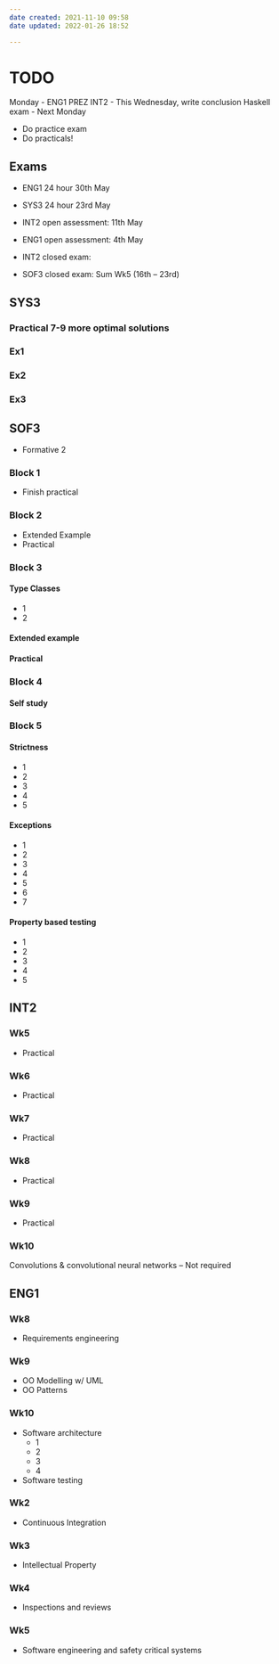 ```yaml
---
date created: 2021-11-10 09:58
date updated: 2022-01-26 18:52

---
```


# TODO

Monday - ENG1 PREZ
INT2 - This Wednesday, write conclusion
Haskell exam - Next Monday
- Do practice exam
- Do practicals!

## Exams

- ENG1 24 hour 30th May
- SYS3 24 hour 23rd May
- INT2 open assessment: 11th May
- ENG1 open assessment: 4th May

- INT2 closed exam:
- SOF3 closed exam: Sum Wk5 (16th – 23rd)

## SYS3

### Practical 7-9 more optimal solutions

### Ex1

### Ex2

### Ex3

## SOF3

- Formative 2

### Block 1
- Finish practical

### Block 2
- Extended Example
- Practical

### Block 3

#### Type Classes
- 1
- 2

#### Extended example

#### Practical

### Block 4

#### Self study

### Block 5

#### Strictness
- 1
- 2
- 3
- 4
- 5

#### Exceptions
- 1
- 2
- 3
- 4
- 5
- 6
- 7

#### Property based testing
- 1
- 2
- 3
- 4
- 5

## INT2
### Wk5
- Practical

### Wk6
- Practical

### Wk7
- Practical

### Wk8
- Practical

### Wk9
- Practical

### Wk10
Convolutions & convolutional neural networks – Not required

## ENG1
### Wk8
- Requirements engineering

### Wk9
- OO Modelling w/ UML
- OO Patterns

### Wk10
- Software architecture
	- 1
	- 2
	- 3
	- 4
- Software testing

### Wk2
- Continuous Integration

### Wk3
- Intellectual Property

### Wk4
- Inspections and reviews

### Wk5
- Software engineering and safety critical systems